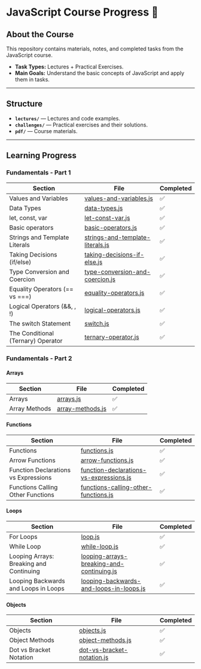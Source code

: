 # JavaScript Course Progress 🚀

## **About the Course**

This repository contains materials, notes, and completed tasks from the JavaScript course.

- **Task Types:** Lectures + Practical Exercises.
- **Main Goals:** Understand the basic concepts of JavaScript and apply them in tasks.

---

## **Structure**

- **`lectures/`** — Lectures and code examples.
- **`challenges/`** — Practical exercises and their solutions.
- **`pdf/`** — Course materials.

---

## **Learning Progress**

### Fundamentals - Part 1

| Section                            | File                                                                                             | Completed |
|------------------------------------|--------------------------------------------------------------------------------------------------|-----------|
| Values and Variables               | [values-and-variables.js](./lectures/fundamentals-pt1/values-and-variables.js)                   | ✅         |
| Data Types                         | [data-types.js](./lectures/fundamentals-pt1/data-types.js)                                       | ✅         |
| let, const, var                    | [let-const-var.js](./lectures/fundamentals-pt1/let-const-var.js)                                 | ✅         |
| Basic operators                    | [basic-operators.js](./lectures/fundamentals-pt1/basic-operators.js)                             | ✅         |
| Strings and Template Literals      | [strings-and-template-literals.js](./lectures/fundamentals-pt1/strings-and-template-literals.js) | ✅         |
| Taking Decisions (if/else)         | [taking-decisions-if-else.js](./lectures/fundamentals-pt1/taking-decisions-if-else.js)           | ✅         |
| Type Conversion and Coercion       | [type-conversion-and-coercion.js](./lectures/fundamentals-pt1/type-conversion-and-coercion.js)   | ✅         |
| Equality Operators (== vs ===)     | [equality-operators.js](./lectures/fundamentals-pt1/equality-operators/equality-operators.js)    | ✅         |
| Logical Operators (&&, , !)        | [logical-operators.js](./lectures/fundamentals-pt1/logical-operators.js)                         | ✅         |
| The switch Statement               | [switch.js](./lectures/fundamentals-pt1/switch.js)                                               | ✅         |
| The Conditional (Ternary) Operator | [ternary-operator.js](./lectures/fundamentals-pt1/ternary-operator.js)                           | ✅         |

### Fundamentals - Part 2

#### Arrays

| Section       | File                                                                    | Completed |
|---------------|-------------------------------------------------------------------------|-----------|
| Arrays        | [arrays.js](./lectures/fundamentals-pt2/arrays/arrays.js)               | ✅         |
| Array Methods | [array-methods.js](./lectures/fundamentals-pt2/arrays/array-methods.js) | ✅         |

#### Functions

| Section                              | File                                                                                                                     | Completed |
|--------------------------------------|--------------------------------------------------------------------------------------------------------------------------|-----------|
| Functions                            | [functions.js](./lectures/fundamentals-pt2/functions/functions.js)                                                       | ✅         |
| Arrow Functions                      | [arrow-functions.js](./lectures/fundamentals-pt2/functions/arrow-functions.js)                                           | ✅         |
| Function Declarations vs Expressions | [function-declarations-vs-expressions.js](./lectures/fundamentals-pt2/functions/function-declarations-vs-expressions.js) | ✅         |
| Functions Calling Other Functions    | [functions-calling-other-functions.js](./lectures/fundamentals-pt2/functions/functions-calling-other-functions.js)       | ✅         |

#### Loops

| Section                                 | File                                                                                                                     | Completed |
|-----------------------------------------|--------------------------------------------------------------------------------------------------------------------------|-----------|
| For Loops                               | [loop.js](./lectures/fundamentals-pt2/loops/loop.js)                                                                     | ✅         |
| While Loop                              | [while-loop.js](./lectures/fundamentals-pt2/loops/while-loop.js)                                                         | ✅         |
| Looping Arrays: Breaking and Continuing | [looping-arrays-breaking-and-continuing.js](./lectures/fundamentals-pt2/loops/looping-arrays-breaking-and-continuing.js) | ✅         |
| Looping Backwards and Loops in Loops    | [looping-backwards-and-loops-in-loops.js](./lectures/fundamentals-pt2/loops/looping-backwards-and-loops-in-loops.js)     | ✅         |

#### Objects

| Section                 | File                                                                                         | Completed |
|-------------------------|----------------------------------------------------------------------------------------------|-----------|
| Objects                 | [objects.js](./lectures/fundamentals-pt2/objects/objects.js)                                 | ✅         |
| Object Methods          | [object-methods.js](./lectures/fundamentals-pt2/objects/object-methods.js)                   | ✅         |
| Dot vs Bracket Notation | [dot-vs-bracket-notation.js](./lectures/fundamentals-pt2/objects/dot-vs-bracket-notation.js) | ✅         |